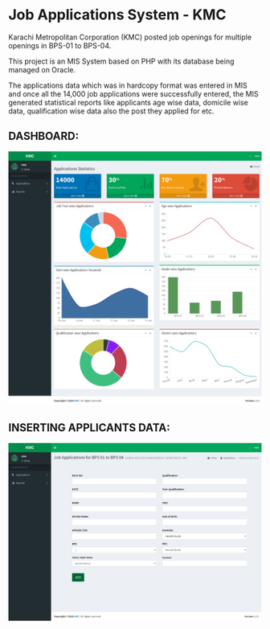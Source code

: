 # Job Applications System - KMC

Karachi Metropolitan Corporation (KMC) posted job openings for multiple openings in BPS-01 to BPS-04.

This project is an MIS System based on PHP with its database being managed on Oracle.

The applications data which was in hardcopy format was entered in MIS and once all the 14,000 job applications were successfully entered, the MIS generated statistical reports like applicants age wise data, domicile wise data, qualification wise data also the post they applied for etc.

## DASHBOARD:
![This is an image](/KMC/Images/KMC-1.png)

## INSERTING APPLICANTS DATA:
![This is an image](/KMC/Images/KMC-2.png)
